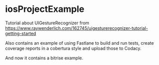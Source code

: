 # iosProjectExample
Tutorial about UIGestureRecognizer from https://www.raywenderlich.com/162745/uigesturerecognizer-tutorial-getting-started

Also contains an example of using Fastlane to build and run tests, create coverage reports in a cobertura style and upload those to Codacy.

And now it contains a bitrise example.
